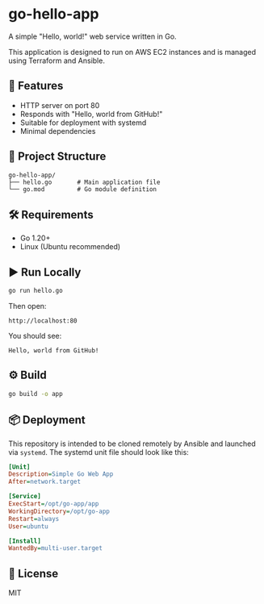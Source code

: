 # go-hello-app

A simple "Hello, world!" web service written in Go.

This application is designed to run on AWS EC2 instances and is managed using Terraform and Ansible.

## 🚀 Features

- HTTP server on port 80
- Responds with "Hello, world from GitHub!"
- Suitable for deployment with systemd
- Minimal dependencies

## 📁 Project Structure

```
go-hello-app/
├── hello.go       # Main application file
└── go.mod         # Go module definition
```

## 🛠 Requirements

- Go 1.20+
- Linux (Ubuntu recommended)

## ▶️ Run Locally

```bash
go run hello.go
```

Then open:

```
http://localhost:80
```

You should see:

```
Hello, world from GitHub!
```

## ⚙️ Build

```bash
go build -o app
```

## 📦 Deployment

This repository is intended to be cloned remotely by Ansible and launched via `systemd`. The systemd unit file should look like this:

```ini
[Unit]
Description=Simple Go Web App
After=network.target

[Service]
ExecStart=/opt/go-app/app
WorkingDirectory=/opt/go-app
Restart=always
User=ubuntu

[Install]
WantedBy=multi-user.target
```

## 📄 License

MIT